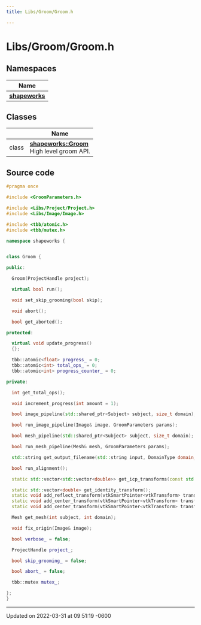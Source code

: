 ```yaml
---
title: Libs/Groom/Groom.h

---
```


# Libs/Groom/Groom.h



## Namespaces

| Name           |
| -------------- |
| **[shapeworks](../Namespaces/namespaceshapeworks.md)**  |

## Classes

|                | Name           |
| -------------- | -------------- |
| class | **[shapeworks::Groom](../Classes/classshapeworks_1_1Groom.md)** <br>High level groom API.  |




## Source code

```cpp
#pragma once

#include <GroomParameters.h>

#include <Libs/Project/Project.h>
#include <Libs/Image/Image.h>

#include <tbb/atomic.h>
#include <tbb/mutex.h>

namespace shapeworks {


class Groom {

public:

  Groom(ProjectHandle project);

  virtual bool run();

  void set_skip_grooming(bool skip);

  void abort();

  bool get_aborted();

protected:

  virtual void update_progress()
  {};

  tbb::atomic<float> progress_ = 0;
  tbb::atomic<int> total_ops_ = 0;
  tbb::atomic<int> progress_counter_ = 0;

private:

  int get_total_ops();

  void increment_progress(int amount = 1);

  bool image_pipeline(std::shared_ptr<Subject> subject, size_t domain);

  bool run_image_pipeline(Image& image, GroomParameters params);

  bool mesh_pipeline(std::shared_ptr<Subject> subject, size_t domain);

  bool run_mesh_pipeline(Mesh& mesh, GroomParameters params);

  std::string get_output_filename(std::string input, DomainType domain_type);

  bool run_alignment();

  static std::vector<std::vector<double>> get_icp_transforms(const std::vector<Mesh> meshes, size_t reference);

  static std::vector<double> get_identity_transform();
  static void add_reflect_transform(vtkSmartPointer<vtkTransform> transform, const std::string& reflect_axis);
  static void add_center_transform(vtkSmartPointer<vtkTransform> transform, const Image& image);
  static void add_center_transform(vtkSmartPointer<vtkTransform> transform, const Mesh& mesh);

  Mesh get_mesh(int subject, int domain);

  void fix_origin(Image& image);

  bool verbose_ = false;

  ProjectHandle project_;

  bool skip_grooming_ = false;

  bool abort_ = false;

  tbb::mutex mutex_;

};
}
```


-------------------------------

Updated on 2022-03-31 at 09:51:19 -0600
